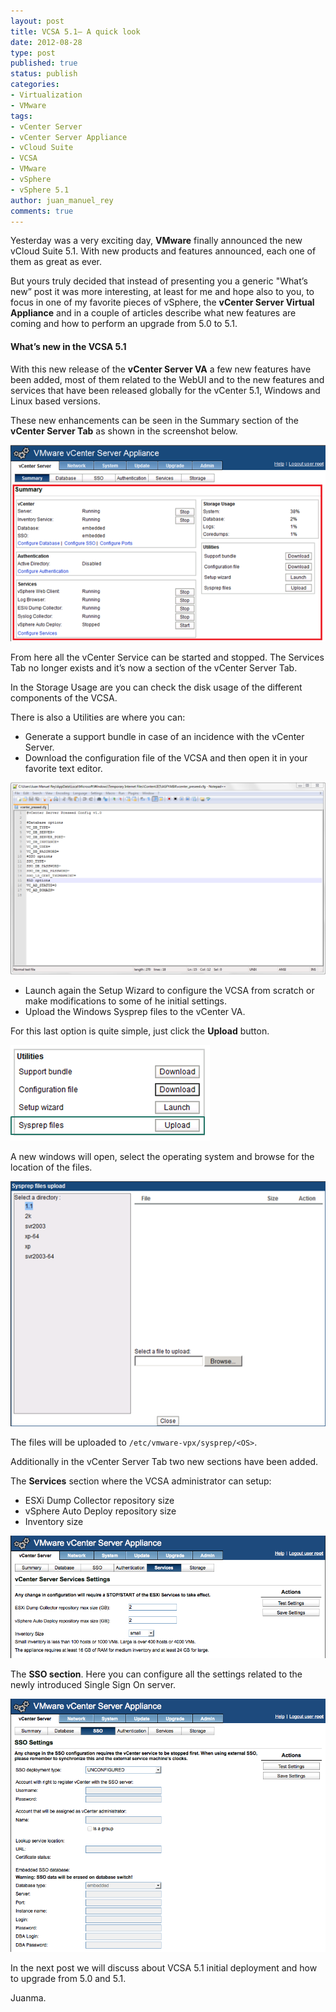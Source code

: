```yaml
---
layout: post
title: VCSA 5.1– A quick look
date: 2012-08-28
type: post
published: true
status: publish
categories:
- Virtualization
- VMware
tags:
- vCenter Server
- vCenter Server Appliance
- vCloud Suite
- VCSA
- VMware
- vSphere
- vSphere 5.1
author: juan_manuel_rey
comments: true
---
```


Yesterday was a very exciting day, **VMware** finally announced the new vCloud Suite 5.1. With new products and features announced, each one of them as great as ever.

But yours truly decided that instead of presenting you a generic "What’s new” post it was more interesting, at least for me and hope also to you, to focus in one of my favorite pieces of vSphere, the **vCenter Server Virtual Appliance** and in a couple of articles describe what new features are coming and how to perform an upgrade from 5.0 to 5.1.

#### What’s new in the VCSA 5.1

With this new release of the **vCenter Server VA** a few new features have been added, most of them related to the WebUI and to the new features and services that have been released globally for the vCenter 5.1, Windows and Linux based versions.

These new enhancements can be seen in the Summary section of the **vCenter Server Tab** as shown in the screenshot below.

[![](/images/vcsa_summary.png "vCSA Summary")]({{site.url}}/images/vcsa_summary.png)

From here all the vCenter Service can be started and stopped. The Services Tab no longer exists and it’s now a section of the vCenter Server Tab.

In the Storage Usage are you can check the disk usage of the different components of the VCSA.

There is also a Utilities are where you can:

-   Generate a support bundle in case of an incidence with the vCenter Server.
-   Download the configuration file of the VCSA and then open it in your favorite text editor.

[![](/images/vcsa_config_file.png "vCSA configuration file")]({{site.url}}/images/vcsa_config_file.png)

-   Launch again the Setup Wizard to configure the VCSA from scratch or make modifications to some of he initial settings.
-   Upload the Windows Sysprep files to the vCenter VA.

For this last option is quite simple, just click the **Upload** button.

[![](/images/vcsa_upload_sysprep_files.png "Upload Sysprep files")]({{site.url}}/images/vcsa_upload_sysprep_files.png)

A new windows will open, select the operating system and browse for the location of the files.

[![](/images/sysprep_files_upload_screen.png "Select Sysprep files OS")]({{site.url}}/images/sysprep_files_upload_screen.png)

The files will be uploaded to `/etc/vmware-vpx/sysprep/<OS>`.

Additionally in the vCenter Server Tab two new sections have been added.

The **Services** section where the VCSA administrator can setup:

-   ESXi Dump Collector repository size
-   vSphere Auto Deploy repository size
-   Inventory size

[![](/images/vcsa_vc_services.png "vCenter Services")]({{site.url}}/images/vcsa_vc_services.png)

The **SSO section**. Here you can configure all the settings related to the newly introduced Single Sign On server.

[![](/images/vcsa_sso_settings.png "vCSA SSO settings")]({{site.url}}/images/vcsa_sso_settings.png)

In the next post we will discuss about VCSA 5.1 initial deployment and how to upgrade from 5.0 and 5.1.

Juanma.
